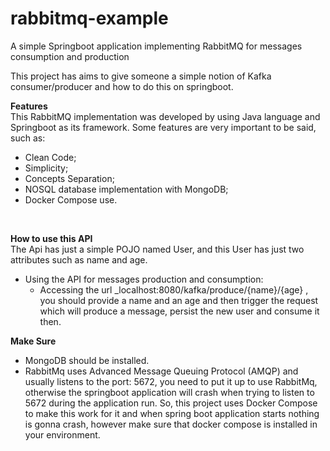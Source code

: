# rabbitmq-example
A simple Springboot application implementing RabbitMQ for messages consumption and production

This project has aims to give someone a simple notion of Kafka consumer/producer and how to do this on springboot.

**Features**
<br/>
This RabbitMQ implementation was developed by using Java language and Springboot as its framework. Some features are very important to be said, such as:
<br/>
- Clean Code;
- Simplicity;
- Concepts Separation;
- NOSQL database implementation with MongoDB;
- Docker Compose use.
<br/>

**How to use this API**
<br/>
The Api has just a simple POJO named User, and this User has just two attributes such as name and age.
- Using the API for messages production and consumption:
  - Accessing the url _localhost:8080/kafka/produce/{name}/{age} , you should provide a name and an age and then trigger the request which will produce a message, persist the new user and consume it then. 

**Make Sure**
<br/>
- MongoDB should be installed.
- RabbitMq uses Advanced Message Queuing Protocol (AMQP) and usually listens to the port: 5672, you need to put it up to use
RabbitMq, otherwise the springboot application will crash when trying to listen to 5672 during the application run.
So, this project uses Docker Compose to make this work for it and when spring boot application starts nothing is gonna crash,
however make sure that docker compose is installed in your environment.


